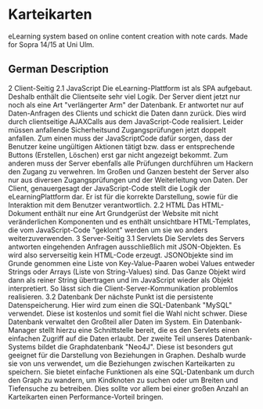 # Karteikarten
eLearning system based on online content creation with note cards. Made for Sopra 14/15 at Uni Ulm.

## German Description

2 Client-Seitig
2.1 JavaScript
Die eLearning-Plattform ist als SPA aufgebaut. Deshalb enthält
die Clientseite sehr viel Logik. Der Server dient jetzt nur noch als eine Art
"verlängerter Arm" der Datenbank. Er antwortet nur auf Daten-Anfragen des
Clients und schickt die Daten dann zurück. Dies wird durch clientseitige AJAXCalls
aus dem JavaScript-Code realisiert. Leider müssen anfallende Sicherheitsund
Zugangsprüfungen jetzt doppelt anfallen. Zum einen muss der JavaScriptCode
dafür sorgen, dass der Benutzer keine ungültigen Aktionen tätigt bzw.
dass er entsprechende Buttons (Erstellen, Löschen) erst gar nicht angezeigt bekommt.
Zum anderen muss der Server ebenfalls alle Prüfungen durchführen um
Hackern den Zugang zu verwehren. Im Großen und Ganzen besteht der Server
also nur aus diversen Zugangsprüfungen und der Weiterleitung von Daten.
Der Client, genauergesagt der JavaScript-Code stellt die Logik der eLearningPlattform
dar. Er ist für die korrekte Darstellung, sowie für die Interaktion mit
dem Benutzer verantwortlich.
2.2 HTML
Das HTML-Dokument enthält nur eine Art Grundgerüst der Website mit nicht
veränderlichen Komponenten und es enthält unsichtbare HTML-Templates, die
vom JavaScript-Code "geklont" werden um sie wo anders weiterzuverwenden.
3 Server-Seitig
3.1 Servlets
Die Servlets des Servers antworten eingehenden Anfragen ausschließlich mit
JSON-Objekten. Es wird also serverseitig kein HTML-Code erzeugt. JSONObjekte
sind im Grunde genommen eine Liste von Key-Value-Paaren wobei
Values entweder Strings oder Arrays (Liste von String-Values) sind. Das Ganze
Objekt wird dann als reiner String übertragen und im JavaScript wieder als
Objekt interpretiert. So lässt sich die Client-Server-Kommunikation problemlos
realisieren.
3.2 Datenbank
Der nächste Punkt ist die persistente Datenspeicherung. Hier wird zum einen
die SQL-Datenbank "MySQL" verwendet. Diese ist kostenlos und somit fiel
die Wahl nicht schwer. Diese Datenbank verwaltet den Großteil aller Daten im
System. Ein Datenbank-Manager stellt hierzu eine Schnittstelle bereit, die es
den Servlets einen einfachen Zugriff auf die Daten erlaubt.
Der zweite Teil unseres Datenbank-Systems bildet die Graphdatenbank "Neo4J".
Diese ist besonders gut geeignet für die Darstellung von Beziehungen in Graphen.
Deshalb wurde sie von uns verwendet, um die Beziehungen zwischen Karteikarten
zu speichern. Sie bietet einfache Funktionen als eine SQL-Datenbank
um durch den Graph zu wandern, um Kindknoten zu suchen oder um Breiten
und Tiefensuche zu betreiben. Dies sollte vor allem bei einer großen Anzahl an
Karteikarten einen Performance-Vorteil bringen.
